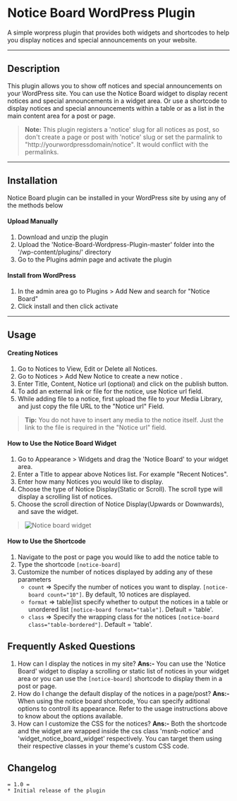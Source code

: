 Notice Board WordPress Plugin
===================

A simple worpress plugin that provides both widgets and shortcodes to help you display notices and special announcements on your website.

----------


Description
-------------

This plugin allows you to show off notices and special announcements on your WordPress site. You can use the Notice Board widget to display recent notices and special announcements in a widget area. Or use a shortcode to display notices and special announcements within a table or as a list in the main content area for a post or page. 

> **Note:** This plugin registers a 'notice' slug for all notices as post, so don't create a page or post with 'notice' slug or set the parmalink to "http://yourwordpressdomain/notice". It would conflict with the permalinks.


----------

Installation
-------------
Notice Board plugin can be installed in your WordPress site by using any of the methods below

#### Upload Manually

 1. Download and unzip the plugin
 2. Upload the 'Notice-Board-Wordpress-Plugin-master' folder into the '/wp-content/plugins/' directory
 3. Go to the Plugins admin page and activate the plugin

#### Install from WordPress

 1. In the admin area go to Plugins > Add New and search for "Notice Board"
 2. Click install and then click activate

----------

Usage
----------------

#### Creating Notices
1. Go to Notices to View, Edit or Delete all Notices.
2. Go to Notices > Add New Notice to create a new notice .
3. Enter Title, Content, Notice url (optional) and click on the publish button.
4. To add an external link or file for the notice, use Notice url field.
5. While adding file to a notice, first upload the file to your Media Library, and just copy the file URL to the "Notice url" Field. 

> **Tip:**  You do not have to insert any media to the notice itself. Just the link to the file is required in the "Notice url" field.

#### How to Use the Notice Board Widget

1. Go to Appearance > Widgets and drag the 'Notice Board' to your widget area.  
2. Enter a Title to appear above Notices list.  For example "Recent Notices".
3. Enter how many Notices you would like to display.
4. Choose the type of Notice Display(Static or Scroll). The scroll type will display a scrolling list of notices.
5. Choose the scroll direction of Notice Display(Upwards or Downwards), and save the widget.

>![Notice board widget](https://lh5.googleusercontent.com/-vWTdirxPQkU/VJfG3vn_1fI/AAAAAAAAANg/4mvBCw2rVyU/s0/Notice-Board-Widget.png "Notice-Board-Widget.png")

#### How to Use the Shortcode
1. Navigate to the post or page you would like to add the notice table to
2. Type the shortcode `[notice-board]`
3. Customize the number of notices displayed by adding any of these parameters
	* `count` => Specify the number of notices you want to display. `[notice-board count="10"]`.  By default, 10 notices are displayed.
	* `format` => table|list specify whether to output the notices in a table or unordered list `[notice-board format="table"]`. Default = 'table'.
	* `class` => Specify the wrapping class for the notices `[notice-board class="table-bordered"]`. Default = 'table'.

Frequently Asked Questions
-------------------

1. How can I display the notices in  my site?
**Ans:-** You can use the 'Notice Board' widget to display a scrolling or static list of notices in your widget area or you can use the `[notice-board]` shortcode to display them in a post or page.
2. How do I change the default display of the notices in a page/post?
	**Ans:-** When using the notice board shortcode, You can specify aditional options to controll its appearance. Refer to the usage instructions above to know about the options available. 
3. How can I customize the CSS for the notices?
	**Ans:-** Both the shortcode and the widget are wrapped inside the css class 'msnb-notice' and 'widget_notice_board_widget' respectively. You can target them using their respective classes in your theme's custom CSS code.

Changelog
--------------

    = 1.0 =
    * Initial release of the plugin


